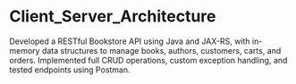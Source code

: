 # Client_Server_Architecture
Developed a RESTful Bookstore API using Java and JAX-RS, with in-memory data structures to manage books, authors, customers, carts, and orders. Implemented full CRUD operations, custom exception handling, and tested endpoints using Postman.
